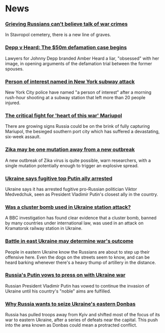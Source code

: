 # News
### [Grieving Russians can't believe talk of war crimes](https://www.bbc.com/news/world-europe-61073897)
In Stavropol cemetery, there is a new line of graves.
### [Depp v Heard: The $50m defamation case begins](https://www.bbc.com/news/world-us-canada-61082790)
Lawyers for Johnny Depp branded Amber Heard a liar, "obsessed" with her image, in opening arguments of the defamation trial between the former spouses.
### [Person of interest named in New York subway attack](https://www.bbc.com/news/world-us-canada-61089619)
New York City police have named "a person of interest" after a morning rush-hour shooting at a subway station that left more than 20 people injured.
### [The critical fight for 'heart of this war' Mariupol](https://www.bbc.com/news/world-europe-61089043)
There are growing signs Russia could be on the brink of fully capturing Mariupol, the besieged southern port city which has suffered a devastating, six-week assault. 
### [Zika may be one mutation away from a new outbreak](https://www.bbc.com/news/health-61078867)
A new outbreak of Zika virus is quite possible, warn researchers, with a single mutation potentially enough to trigger an explosive spread. 
### [Ukraine says fugitive top Putin ally arrested](https://www.bbc.com/news/world-europe-61089039)
Ukraine says it has arrested fugitive pro-Russian politician Viktor Medvedchuk, seen as President Vladimir Putin's closest ally in the country.
### [Was a cluster bomb used in Ukraine station attack?](https://www.bbc.com/news/61079356)
A BBC investigation has found clear evidence that a cluster bomb, banned by many countries under international law, was used in an attack on Kramatorsk railway station in Ukraine.
### [Battle in east Ukraine may determine war's outcome](https://www.bbc.com/news/world-europe-61080476)
People in eastern Ukraine know the Russians are about to step up their offensive here. Even the dogs on the streets seem to know, and can be heard barking whenever there's a heavy thump of artillery in the distance. 
### [Russia's Putin vows to press on with Ukraine war](https://www.bbc.com/news/world-europe-61077648)
Russian President Vladimir Putin has vowed to continue the invasion of Ukraine until his country's "noble" aims are fulfilled.
### [Why Russia wants to seize Ukraine's eastern Donbas](https://www.bbc.com/news/world-europe-60938544)
Russia has pulled troops away from Kyiv and shifted most of the focus of its war to eastern Ukraine, after a series of defeats near the capital. This push into the area known as Donbas could mean a protracted conflict.
